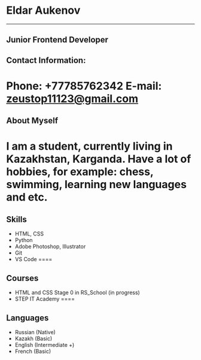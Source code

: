 # Eldar Aukenov
----
## Junior Frontend Developer
## Contact Information:
**Phone:** +77785762342
**E-mail:** zeustop11123@gmail.com
====
## About Myself
I am a student, currently living in Kazakhstan, Karganda. Have a lot of hobbies, for example: chess, swimming, learning new languages and etc.
====
## Skills
* HTML, CSS
* Python
* Adobe Photoshop, Illustrator
* Git
* VS Code
====
## Courses
* HTML and CSS Stage 0 in RS_School (in progress)
* STEP IT Academy
====
## Languages
* Russian (Native)
* Kazakh (Basic)
* English (Intermediate +)
* French (Basic)
